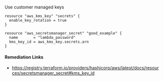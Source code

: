 
Use customer managed keys

```hcl
resource "aws_kms_key" "secrets" {
  enable_key_rotation = true
}

resource "aws_secretsmanager_secret" "good_example" {
  name       = "lambda_password"
  kms_key_id = aws_kms_key.secrets.arn
}
```

#### Remediation Links
 - https://registry.terraform.io/providers/hashicorp/aws/latest/docs/resources/secretsmanager_secret#kms_key_id

